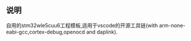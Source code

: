 ## 说明

自用的stm32wle5cuu6工程模板,适用于vscode的开源工具链(with arm-none-eabi-gcc,cortex-debug,openocd and daplink).
